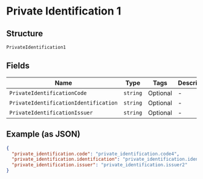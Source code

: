 
# Private Identification 1

## Structure

`PrivateIdentification1`

## Fields

| Name | Type | Tags | Description |
|  --- | --- | --- | --- |
| `PrivateIdentificationCode` | `string` | Optional | - |
| `PrivateIdentificationIdentification` | `string` | Optional | - |
| `PrivateIdentificationIssuer` | `string` | Optional | - |

## Example (as JSON)

```json
{
  "private_identification.code": "private_identification.code4",
  "private_identification.identification": "private_identification.identification0",
  "private_identification.issuer": "private_identification.issuer2"
}
```

